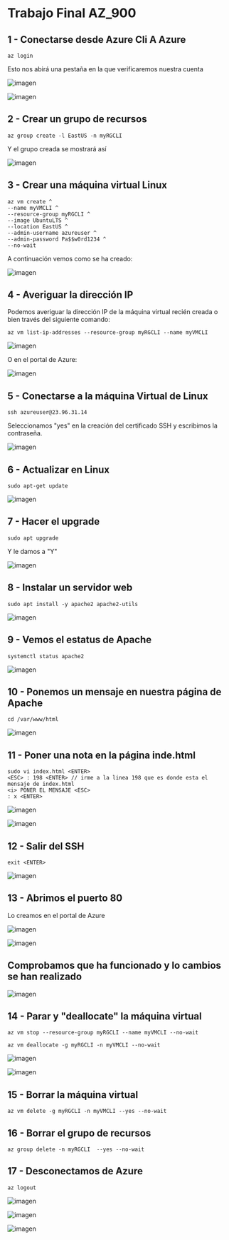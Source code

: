# Trabajo Final AZ_900 

## 1 - Conectarse desde Azure Cli A Azure
    az login
Esto nos abirá una pestaña en la que verificaremos nuestra cuenta

![imagen](img1.png)

![imagen](img2.png)

## 2 - Crear un grupo de recursos
    az group create -l EastUS -n myRGCLI 
Y el grupo creada se mostrará así

![imagen](img3.png)

## 3 - Crear una máquina virtual Linux
    az vm create ^
    --name myVMCLI ^
    --resource-group myRGCLI ^
    --image UbuntuLTS ^
    --location EastUS ^
    --admin-username azureuser ^
    --admin-password Pa$$w0rd1234 ^
    --no-wait

A continuación vemos como se ha creado:

![imagen](img4.png)

## 4 - Averiguar la dirección IP

Podemos averiguar la dirección IP de la máquina virtual recién creada o bien través del siguiente comando:

    az vm list-ip-addresses --resource-group myRGCLI --name myVMCLI

![imagen](img5.png)

O en el portal de Azure:

![imagen](img6.png)

## 5 - Conectarse a la máquina Virtual de Linux

    ssh azureuser@23.96.31.14

Seleccionamos "yes" en la creación del certificado SSH y escribimos la contraseña.

![imagen](img8.png)

## 6 - Actualizar en Linux

    sudo apt-get update

![imagen](img9.png)

## 7 - Hacer el upgrade

    sudo apt upgrade

Y le damos a "Y"

![imagen](img10.png)

## 8 - Instalar un servidor web

    sudo apt install -y apache2 apache2-utils

![imagen](img11.png)

## 9 - Vemos el estatus de Apache

    systemctl status apache2

![imagen](img12.png)

## 10 - Ponemos un mensaje en nuestra página de Apache

    cd /var/www/html

![imagen](img13.png)

## 11 - Poner una nota en la página inde.html

    sudo vi index.html <ENTER>
    <ESC> : 198 <ENTER> // irme a la linea 198 que es donde esta el mensaje de index.html
    <i> PONER EL MENSAJE <ESC>
    : x <ENTER>

![imagen](img14.png)

![imagen](img15.png)

## 12 - Salir del SSH

    exit <ENTER>

![imagen](img16.png)

## 13 - Abrimos el puerto 80

Lo creamos en el portal de Azure

![imagen](img17.png)

![imagen](img18.png)



## Comprobamos que ha funcionado y lo cambios se han realizado



![imagen](img19.png)

## 14 - Parar y "deallocate" la máquina virtual

    az vm stop --resource-group myRGCLI --name myVMCLI --no-wait
    
    az vm deallocate -g myRGCLI -n myVMCLI --no-wait

![imagen](img20.png)

![imagen](img21.png)

## 15 - Borrar la máquina virtual

    az vm delete -g myRGCLI -n myVMCLI --yes --no-wait

## 16 - Borrar el grupo de recursos

    az group delete -n myRGCLI  --yes --no-wait

## 17 - Desconectamos de Azure

    az logout

![imagen](img22.png)

![imagen](img23.png)

![imagen](img24.png)